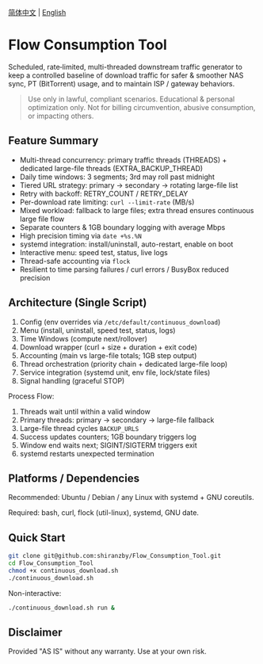 [简体中文](README.md) | [English](README.en.md)

# Flow Consumption Tool

Scheduled, rate‑limited, multi-threaded downstream traffic generator to keep a controlled baseline of download traffic for safer & smoother NAS sync, PT (BitTorrent) usage, and to maintain ISP / gateway behaviors.

> Use only in lawful, compliant scenarios. Educational & personal optimization only. Not for billing circumvention, abusive consumption, or impacting others.

## Feature Summary
- Multi-thread concurrency: primary traffic threads (THREADS) + dedicated large-file threads (EXTRA_BACKUP_THREAD)
- Daily time windows: 3 segments; 3rd may roll past midnight
- Tiered URL strategy: primary → secondary → rotating large-file list
- Retry with backoff: RETRY_COUNT / RETRY_DELAY
- Per-download rate limiting: `curl --limit-rate` (MB/s)
- Mixed workload: fallback to large files; extra thread ensures continuous large file flow
- Separate counters & 1GB boundary logging with average Mbps
- High precision timing via `date +%s.%N`
- systemd integration: install/uninstall, auto-restart, enable on boot
- Interactive menu: speed test, status, live logs
- Thread-safe accounting via `flock`
- Resilient to time parsing failures / curl errors / BusyBox reduced precision

## Architecture (Single Script)
1. Config (env overrides via `/etc/default/continuous_download`)
2. Menu (install, uninstall, speed test, status, logs)
3. Time Windows (compute next/rollover)
4. Download wrapper (curl + size + duration + exit code)
5. Accounting (main vs large-file totals; 1GB step output)
6. Thread orchestration (priority chain + dedicated large-file loop)
7. Service integration (systemd unit, env file, lock/state files)
8. Signal handling (graceful STOP)

Process Flow:
1. Threads wait until within a valid window
2. Primary threads: primary → secondary → large-file fallback
3. Large-file thread cycles `BACKUP_URLS`
4. Success updates counters; 1GB boundary triggers log
5. Window end waits next; SIGINT/SIGTERM triggers exit
6. systemd restarts unexpected termination

## Platforms / Dependencies
Recommended: Ubuntu / Debian / any Linux with systemd + GNU coreutils.

Required: bash, curl, flock (util-linux), systemd, GNU date.

## Quick Start
```bash
git clone git@github.com:shiranzby/Flow_Consumption_Tool.git
cd Flow_Consumption_Tool
chmod +x continuous_download.sh
./continuous_download.sh
```
Non-interactive:
```bash
./continuous_download.sh run &
```

## Disclaimer
Provided "AS IS" without any warranty. Use at your own risk.
